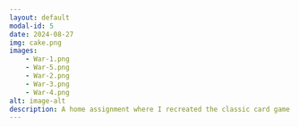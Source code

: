 ```yaml
---
layout: default
modal-id: 5
date: 2024-08-27
img: cake.png
images:
    - War-1.png
    - War-5.png
    - War-2.png
    - War-3.png
    - War-4.png
alt: image-alt
description: A home assignment where I recreated the classic card game War. The project involved implementing data tracking and multiplayer capabilities using Firebase for data analysis, and Unity Netcode for managing game objects and player interactions. This setup allows for real-time gameplay and efficient tracking of game data.
---
```

